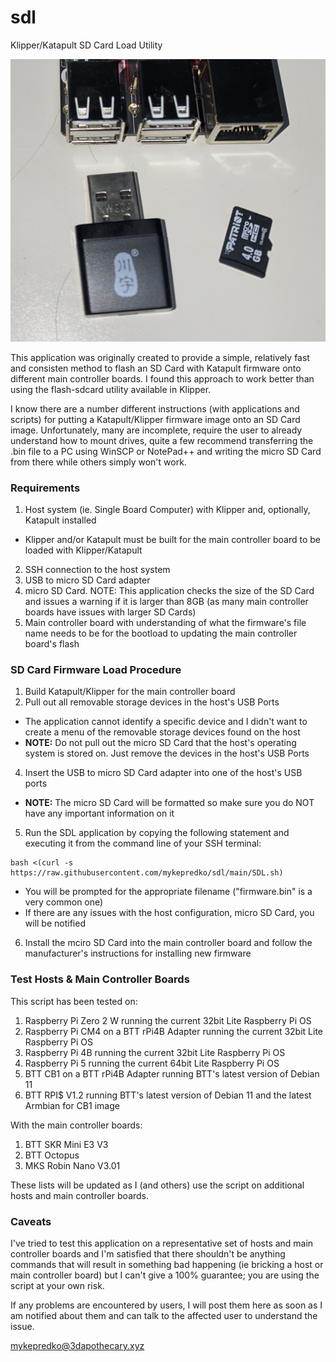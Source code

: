 # sdl
Klipper/Katapult SD Card Load Utility

![SBC Host, USB to micro SD Card Adapter and micro SD Card](https://raw.githubusercontent.com/mykepredko/sdl/main/photos/Required_SDL_Parts.png)

This application was originally created to provide a simple, relatively fast and consisten method to flash an SD Card with Katapult firmware onto different main controller boards.  I found this approach to work better than using the flash-sdcard utility available in Klipper.

I know there are a number different instructions (with applications and scripts) for putting a Katapult/Klipper firmware image onto an SD Card image.  Unfortunately, many are incomplete, require the user to already understand how to mount drives, quite a few recommend transferring the .bin file to a PC using WinSCP or NotePad++ and writing the micro SD Card from there while others simply won't work.  

### Requirements
1. Host system (ie. Single Board Computer) with Klipper and, optionally, Katapult installed
  - Klipper and/or Katapult must be built for the main controller board to be loaded with Klipper/Katapult
2. SSH connection to the host system
3. USB to micro SD Card adapter
4. micro SD Card.  NOTE: This application checks the size of the SD Card and issues a warning if it is larger than 8GB (as many main controller boards have issues with larger SD Cards)
5. Main controller board with understanding of what the firmware's file name needs to be for the bootload to updating the main controller board's flash

### SD Card Firmware Load Procedure
1. Build Katapult/Klipper for the main controller board
2. Pull out all removable storage devices in the host's USB Ports
  - The application cannot identify a specific device and I didn't want to create a menu of the removable storage devices found on the host
  - **NOTE:** Do not pull out the micro SD Card that the host's operating system is stored on.  Just remove the devices in the host's USB Ports
4. Insert the USB to micro SD Card adapter into one of the host's USB ports
  - **NOTE:** The micro SD Card will be formatted so make sure you do NOT have any important information on it
5. Run the SDL application by copying the following statement and executing it from the command line of your SSH terminal:

```
bash <(curl -s https://raw.githubusercontent.com/mykepredko/sdl/main/SDL.sh)
```

  - You will be prompted for the appropriate filename ("firmware.bin" is a very common one)
  - If there are any issues with the host configuration, micro SD Card, you will be notified
6. Install the mciro SD Card into the main controller board and follow the manufacturer's instructions for installing new firmware

### Test Hosts & Main Controller Boards

This script has been tested on:
1. Raspberry Pi Zero 2 W running the current 32bit Lite Raspberry Pi OS
2. Raspberry Pi CM4 on a BTT rPi4B Adapter running the current 32bit Lite Raspberry Pi OS
3. Raspberry Pi 4B running the current 32bit Lite Raspberry Pi OS
4. Raspberry Pi 5 running the current 64bit Lite Raspberry Pi OS
5. BTT CB1 on a BTT rPi4B Adapter running BTT's latest version of Debian 11
6. BTT RPI$ V1.2 running BTT's latest version of Debian 11 and the latest Armbian for CB1 image

With the main controller boards:
1. BTT SKR Mini E3 V3
2. BTT Octopus
3. MKS Robin Nano V3.01

These lists will be updated as I (and others) use the script on additional hosts and main controller boards.  

### Caveats

I've tried to test this application on a representative set of hosts and main controller boards and I'm satisfied that there shouldn't be anything commands that will result in something bad happening (ie bricking a host or main controller board) but I can't give a 100% guarantee; you are using the script at your own risk.  

If any problems are encountered by users, I will post them here as soon as I am notified about them and can talk to the affected user to understand the issue.  

mykepredko@3dapothecary.xyz
